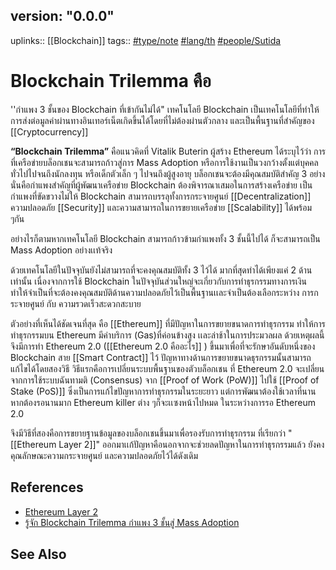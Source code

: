 ## version: "0.0.0"

uplinks:: [[Blockchain]]
tags:: [](app://obsidian.md/index.html#type/note)[#type/note](app://obsidian.md/index.html#type/note) [](app://obsidian.md/index.html#lang/th)[#lang/th](app://obsidian.md/index.html#lang/th) [](app://obsidian.md/index.html#people/Sutida)[#people/Sutida](app://obsidian.md/index.html#people/Sutida)


# Blockchain Trilemma คือ
''กำแพง 3 ชั้นของ Blockchain ที่เข้ากันไม่ได้"
เทคโนโลยี Blockchain เป็นเทคโนโลยีที่ทำให้การส่งต่อมูลค่าผ่านทางอินเทอร์เน็ตเกิดขึ้นได้โดยที่ไม่ต้องผ่านตัวกลาง และเป็นพื้นฐานที่สำคัญของ [[Cryptocurrency]] 

**“Blockchain Trilemma”** คือแนวคิดที่ Vitalik Buterin ผู้สร้าง Ethereum ได้ระบุไว้ว่า การที่เครือข่ายบล็อกเชนจะสามารถก้าวสู่การ Mass Adoption หรือการใช้งานเป็นวงกว้างตั้งแต่บุคคลทั่วไปไปจนถึงนักลงทุน หรือเด็กตัวเล็ก ๆ ไปจนถึงผู้สูงอายุ บล็อกเชนจะต้องมีคุณสมบัติสำคัญ 3 อย่าง นั่นคือกำแพงสำคัญที่ผู้พัฒนาเครือข่าย Blockchain ต้องพิจารณาเสมอในการสร้างเครือข่าย เป็นกำแพงที่ขัดขวางไม่ให้ Blockchain สามารถบรรลุทั้งการกระจายศูนย์ [[Decentralization]] ความปลอดภัย [[Security]] และความสามารถในการขยายเครือข่าย [[Scalability]] ได้พร้อม ๆกัน

อย่างไรก็ตามหากเทคโนโลยี Blockchain สามารถก้าวข้ามกำแพงทั้ง 3 ชั้นนี้ไปได้ ก็จะสามารถเป็น Mass Adoption อย่างเเท้จริง

ด้วยเทคโนโลยีในปัจจุบันยังไม่สามารถที่จะคงคุณสมบัติทั้ง 3 ไว้ได้ มากที่สุดทำได้เพียงแค่ 2 ด้านเท่านั้น เนื่องจากการใช้ Blockchain ในปัจจุบันส่วนใหญ่จะเกี่ยวกับการทำธุรกรรมทางการเงิน ทำให้จำเป็นที่จะต้องคงคุณสมบัติด้านความปลอดภัยไว้เป็นพื้นฐานเเละจำเป็นต้องเลือกระหว่าง การกระจายศูนย์ กับ ความรวดเร็วสะดวกสะบาย

ตัวอย่างที่เห็นได้ชัดเจนที่สุด คือ [[Ethereum]]  ที่มีปัญหาในการขยายขนาดการทำธุรกรรม ทำให้การทำธุรกรรมบน Ethereum  มีค่าบริการ (Gas)ที่ค่อนข้างสูง เเละล่าช้าในการประมวลผล ด้วยเหตุผลนี้จึงมีการทำ  Ethereum 2.0 
([[Ethereum 2.0 คืออะไร]] ) ขึ้นมาเพื่อที่จะรักษาอันดับหนึ่งของ Blockchain สาย [[Smart Contract]] ไว้ 
ปัญหาทางด้านการขยายขนาดธุรกรรมนั้นสามารถแก้ไขได้โดยสองวิธี วิธีแรกคือการเปลี่ยนระบบพื้นฐานของตัวบล็อกเชน ที่ Ethereum 2.0  จะเปลี่ยนจากการใช้ระบบฉันทามติ (Consensus) จาก [[Proof of Work (PoW)]] ไปใช้ [[Proof of Stake (PoS)]] ซึ่งเป็นการแก้ไขปัญหาการทำธุรกรรมในระยะยาว แต่การพัฒนาต้องใช้เวลาที่นาน หากต้องรอนานมาก Ethereum killer ต่าง ๆก็จะเเซงหน้าไปหมด ในระหว่างการรอ Ethereum 2.0  

จึงมีวิธีที่สองคือการขยายฐานข้อมูลของบล็อกเชนขึ้นมาเพื่อรองรับการทำธุรกรรม 
ที่เรียกว่า "[[Ethereum Layer 2]]"  ออกมาเเก้ปัญหาคือนอกจากจะช่วยลดปัญหาในการทำธุรกรรมแล้ว ยังคงคุณลักษณะความกระจายศูนย์ และความปลอดภัยไว้ได้ดังเดิม

## References
- [Ethereum Layer 2](https://themomentum.co/cryptonian-ethereum-layer-2/)
-  [รู้จัก Blockchain Trilemma กำแพง 3 ชั้นสู่ Mass Adoption](https://www.finnomena.com/bitkub/blockchain-trilemma/)

## See Also

